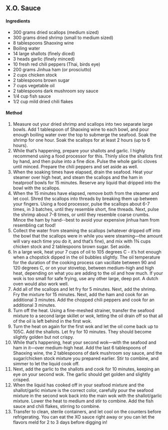 ## X.O. Sauce

#### Ingredients

* 300 grams dried scallops (medium sized)
* 300 grams dried shrimp (small to medium sized)
* 8 tablespoons Shaoxing wine
* Boiling water
* 14 large shallots (finely diced)
* 3 heads garlic (finely minced)
* 10 fresh red chili peppers (Thai, birds eye)
* 200 grams Jinhua ham (or prosciutto)
* 2 cups chicken stock
* 2 tablespoons brown sugar
* 7 cups vegetable oil
* 2 tablespoons dark mushroom soy sauce
* 1/4 cup fish sauce
* 1/2 cup mild dried chili flakes


#### Method

1. Measure out your dried shrimp and scallops into two separate large bowls. Add 1 tablespoon of Shaoxing wine to each bowl, and pour enough boiling water over the top to submerge the seafood. Soak the shrimp for one hour. Soak the scallops for at least 2 hours (up to 6 hours).
1. While that’s happening, prepare your shallots and garlic. I highly recommend using a food processor for this. Thinly slice the shallots first by hand, and then pulse into a fine dice. Pulse the whole garlic cloves until minced. Prepare the chili peppers and set aside as well.
1. When the soaking times have elapsed, drain the seafood. Heat your steamer over high heat, and steam the scallops and the ham in heatproof bowls for 15 minutes. Reserve any liquid that dripped into the bowl with the scallops.
1. When the 15 minutes have elapsed, remove both from the steamer and let cool. Shred the scallops into threads by breaking them up between your fingers. Using a food processor, pulse the scallops about 6-7 times, in 3 batches, until they resemble short, fine threads. Next, pulse the shrimp about 7-8 times, or until they resemble coarse crumbs. Mince the ham by hand--best to avoid your expensive jinhua ham from resembling cat food!
1. Collect the water from steaming the scallops (whatever dripped off into the bowl that the scallops were in while you were steaming––the amount will vary each time you do it, and that’s fine), and mix with 1¾ cups chicken stock and 2 tablespoons brown sugar. Set aside.
1. In a large wok, heat your 7 cups of oil to 105 degrees C - it’s hot enough when a chopstick dipped in the oil bubbles slightly. The oil temperature for the duration of the cooking process can vacillate between 90 and 120 degrees C, or on your stovetop, between medium-high and high heat, depending on what you are adding to the oil and how much. If your wok is too small for safe frying, use any other large, deep pot. A dutch oven would also work well.
1. Add all of the scallops and let fry for 5 minutes. Next, add the shrimp. Fry the mixture for 15 minutes. Next, add the ham and cook for an additional 3 minutes. Add the chopped chili peppers and cook for an additional 3 minutes.
1. Turn off the heat. Using a fine-meshed strainer, transfer the seafood mixture to a second large skillet or wok, letting the oil drain off so that all of the oil is left behind in the first wok.
1. Turn the heat on again for the first wok and let the oil come back up to 105C. Add the shallots. Let fry for 10 minutes. They should become slightly golden but not crispy.
1. While that’s happening, heat your second wok—with the seafood and ham in it—over medium-high heat. Add the last 6 tablespoons of Shaoxing wine, the 2 tablespoons of dark mushroom soy sauce, and the sugar/chicken stock mixture you prepared earlier. Stir to combine, and simmer to let the liquid cook off.
1. Next, add the garlic to the shallots and cook for 10 minutes, keeping an eye on your second wok. The garlic should get golden and slightly crisped.
1. When the liquid has cooked off in your seafood mixture and the shallot/garlic mixture is the correct color, carefully pour the seafood mixture in the second wok back into the main wok with the shallot/garlic mixture. Lower the heat to medium and stir to combine. Add the fish sauce and chili flakes, stirring to combine.
1. Transfer to clean, sterile containers, and let cool on the counters before refrigerating. You can eat the XO sauce right away or you can let the flavors meld for 2 to 3 days before digging in!
